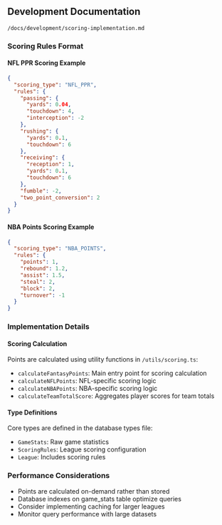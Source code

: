 ## Development Documentation
`/docs/development/scoring-implementation.md`

### Scoring Rules Format

#### NFL PPR Scoring Example
```json
{
  "scoring_type": "NFL_PPR",
  "rules": {
    "passing": {
      "yards": 0.04,
      "touchdown": 4,
      "interception": -2
    },
    "rushing": {
      "yards": 0.1,
      "touchdown": 6
    },
    "receiving": {
      "reception": 1,
      "yards": 0.1,
      "touchdown": 6
    },
    "fumble": -2,
    "two_point_conversion": 2
  }
}
```

#### NBA Points Scoring Example
```json
{
  "scoring_type": "NBA_POINTS",
  "rules": {
    "points": 1,
    "rebound": 1.2,
    "assist": 1.5,
    "steal": 2,
    "block": 2,
    "turnover": -1
  }
}
```

### Implementation Details

#### Scoring Calculation
Points are calculated using utility functions in `/utils/scoring.ts`:
- `calculateFantasyPoints`: Main entry point for scoring calculation
- `calculateNFLPoints`: NFL-specific scoring logic
- `calculateNBAPoints`: NBA-specific scoring logic
- `calculateTeamTotalScore`: Aggregates player scores for team totals

#### Type Definitions
Core types are defined in the database types file:
- `GameStats`: Raw game statistics
- `ScoringRules`: League scoring configuration
- `League`: Includes scoring rules

### Performance Considerations
- Points are calculated on-demand rather than stored
- Database indexes on game_stats table optimize queries
- Consider implementing caching for larger leagues
- Monitor query performance with large datasets